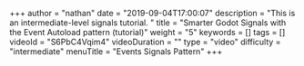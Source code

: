 +++
author = "nathan"
date = "2019-09-04T17:00:07"
description = "This is an intermediate-level signals tutorial. "
title = "Smarter Godot Signals with the Event Autoload pattern (tutorial)"
weight = "5"
keywords = []
tags = []
videoId = "S6PbC4Vqim4"
videoDuration = ""
type = "video"
difficulty = "intermediate"
menuTitle = "Events Signals Pattern"
+++
